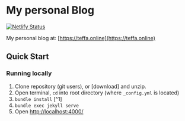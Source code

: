 # My personal Blog

[![Netlify Status](https://api.netlify.com/api/v1/badges/a31b458f-142d-44c6-b9af-49e91265b275/deploy-status)](https://app.netlify.com/sites/ecstatic-brown-d75296/deploys)

My personal blog at: [https://teffa.online](https://teffa.online)

## Quick Start
### Running locally
1. Clone repository (git users), or [download] and unzip.
2. Open terminal, `cd` into root directory (where `_config.yml` is located)
3. `bundle install` [^1]
4. `bundle exec jekyll serve`
5. Open <http://localhost:4000/>
